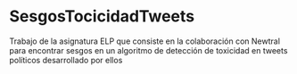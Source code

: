 # SesgosTocicidadTweets
Trabajo de la asignatura ELP que consiste en la colaboración con Newtral para encontrar sesgos en un algoritmo de detección de toxicidad en tweets políticos desarrollado por ellos

